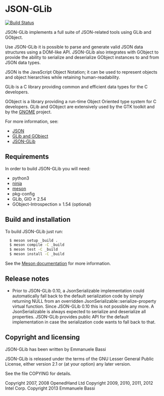 JSON-GLib
===============================================================================

[![Build Status](https://gitlab.gnome.org/GNOME/json-glib/badges/master/build.svg)](https://gitlab.gnome.org/GNOME/json-glib/pipelines)

JSON-GLib implements a full suite of JSON-related tools using GLib and GObject.

Use JSON-GLib it is possible to parse and generate valid JSON data
structures using a DOM-like API. JSON-GLib also integrates with GObject to
provide the ability to serialize and deserialize GObject instances to and from
JSON data types.

JSON is the JavaScript Object Notation; it can be used to represent objects and
object hierarchies while retaining human-readability.

GLib is a C library providing common and efficient data types for the C
developers.

GObject is a library providing a run-time Object Oriented type system for C
developers. GLib and GObject are extensively used by the GTK toolkit and by the
[GNOME][gnome] project.

For more information, see:

 * [JSON][json]
 * [GLib and GObject][glib]
 * [JSON-GLib][json-glib]

Requirements
--------------------------------------------------------------------------------
In order to build JSON-GLib you will need:

 * python3
 * [ninja](http://ninja-build.org)
 * [meson](http://mesonbuild.com)
 * pkg-config
 * GLib, GIO ≥ 2.54
 * GObject-Introspection ≥ 1.54 (optional)

Build and installation
--------------------------------------------------------------------------------
To build JSON-GLib just run:

```sh
  $ meson setup _build .
  $ meson compile -C _build
  $ meson test -C _build
  $ meson install -C _build
```

See the [Meson documentation](http://mesonbuild.com) for more information.

Release notes
--------------------------------------------------------------------------------
 * Prior to JSON-GLib 0.10, a JsonSerializable implementation could
   automatically fall back to the default serialization code by simply
   returning NULL from an overridden JsonSerializable::serialize-property
   virtual function. Since JSON-GLib 0.10 this is not possible any more. A
   JsonSerializable is always expected to serialize and deserialize all
   properties. JSON-GLib provides public API for the default implementation
   in case the serialization code wants to fall back to that.

Copyright and licensing
--------------------------------------------------------------------------------
JSON-GLib has been written by Emmanuele Bassi

JSON-GLib is released under the terms of the GNU Lesser General Public License,
either version 2.1 or (at your option) any later version.

See the file COPYING for details.

Copyright 2007, 2008  OpenedHand Ltd
Copyright 2009, 2010, 2011, 2012  Intel Corp.
Copyright 2013  Emmanuele Bassi

[json]: https://www.json.org "JSON"
[glib]: https://www.gtk.org "GTK"
[json-glib]: https://gnome.pages.gitlab.gnome.org/json-glib/
[gnome]: https://www.gnome.org "GNOME"
[gitlab-issues]: https://gitlab.gnome.org/GNOME/json-glib/issues
[gtk-coding-style]: https://gitlab.gnome.org/GNOME/gtk/-/blob/HEAD/docs/CODING-STYLE.md
